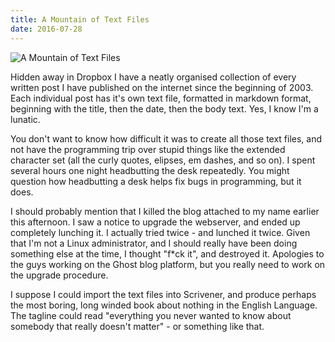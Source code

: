```yaml
---
title: A Mountain of Text Files
date: 2016-07-28
---
```


![A Mountain of Text Files](https://source.unsplash.com/cckf4TsHAuw/1600x900)

Hidden away in Dropbox I have a neatly organised collection of every written post I have published on the internet since the beginning of 2003. Each individual post has it's own text file, formatted in markdown format, beginning with the title, then the date, then the body text. Yes, I know I'm a lunatic.

You don't want to know how difficult it was to create all those text files, and not have the programming trip over stupid things like the extended character set (all the curly quotes, elipses, em dashes, and so on). I spent several hours one night headbutting the desk repeatedly. You might question how headbutting a desk helps fix bugs in programming, but it does.

I should probably mention that I killed the blog attached to my name earlier this afternoon. I saw a notice to upgrade the webserver, and ended up completely lunching it. I actually tried twice - and lunched it twice. Given that I'm not a Linux administrator, and I should really have been doing something else at the time, I thought "f*ck it", and destroyed it. Apologies to the guys working on the Ghost blog platform, but you really need to work on the upgrade procedure.

I suppose I could import the text files into Scrivener, and produce perhaps the most boring, long winded book about nothing in the English Language. The tagline could read "everything you never wanted to know about somebody that really doesn't matter" - or something like that.